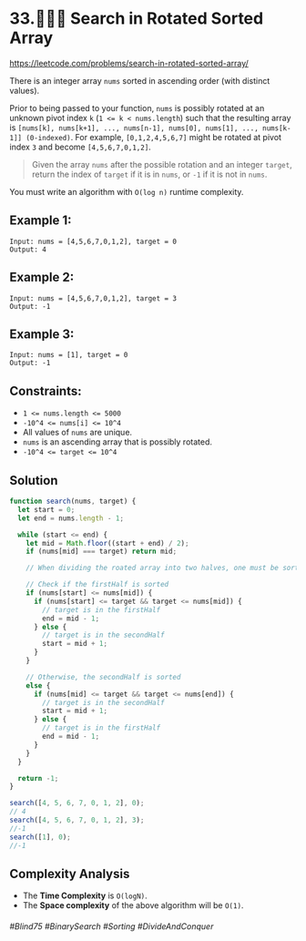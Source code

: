 # 33.👩🏽‍🦯 Search in Rotated Sorted Array
https://leetcode.com/problems/search-in-rotated-sorted-array/

There is an integer array `nums` sorted in ascending order (with distinct values).

Prior to being passed to your function, `nums` is possibly rotated at an unknown pivot index `k` (`1 <= k < nums.length`) such that the resulting array is `[nums[k], nums[k+1], ..., nums[n-1], nums[0], nums[1], ..., nums[k-1]] (0-indexed)`. For example, `[0,1,2,4,5,6,7]` might be rotated at pivot index `3` and become `[4,5,6,7,0,1,2]`.

> Given the array `nums` after the possible rotation and an integer `target`, return the index of `target` if it is in `nums`, or `-1` if it is not in `nums`.

You must write an algorithm with `O(log n)` runtime complexity.


## Example 1:
````
Input: nums = [4,5,6,7,0,1,2], target = 0
Output: 4
````
## Example 2:
````
Input: nums = [4,5,6,7,0,1,2], target = 3
Output: -1
````
## Example 3:
````
Input: nums = [1], target = 0
Output: -1
````

## Constraints:
- `1 <= nums.length <= 5000`
- `-10^4 <= nums[i] <= 10^4`
- All values of `nums` are unique.
- `nums` is an ascending array that is possibly rotated.
- `-10^4 <= target <= 10^4`

## Solution 
````js
function search(nums, target) {
  let start = 0;
  let end = nums.length - 1;

  while (start <= end) {
    let mid = Math.floor((start + end) / 2);
    if (nums[mid] === target) return mid;

    // When dividing the roated array into two halves, one must be sorted.

    // Check if the firstHalf is sorted
    if (nums[start] <= nums[mid]) {
      if (nums[start] <= target && target <= nums[mid]) {
        // target is in the firstHalf
        end = mid - 1;
      } else {
        // target is in the secondHalf
        start = mid + 1;
      }
    }

    // Otherwise, the secondHalf is sorted
    else {
      if (nums[mid] <= target && target <= nums[end]) {
        // target is in the secondHalf
        start = mid + 1;
      } else {
        // target is in the firstHalf
        end = mid - 1;
      }
    }
  }

  return -1;
}

search([4, 5, 6, 7, 0, 1, 2], 0);
// 4
search([4, 5, 6, 7, 0, 1, 2], 3);
//-1
search([1], 0);
//-1
````
## Complexity Analysis

- The <b>Time Complexity</b> is `O(logN)`.
- The <b>Space complexity</b> of the above algorithm will be `O(1)`.

###### #Blind75 #BinarySearch #Sorting #DivideAndConquer
